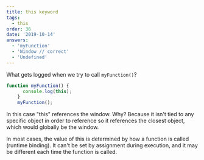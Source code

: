 ```yaml
---
title: this keyword
tags:
  - this
order: 36
date: '2019-10-14'
answers:
  - 'myFunction'
  - 'Window // correct'
  - 'Undefined'
---
```


What gets logged when we try to call `myFunction()`?

```javascript
function myFunction() {
      console.log(this);
    }
    myFunction();
```

<!-- explanation -->

In this case "this" references the window.
Why? Because it isn't tied to any specific object in order to reference so it references the closest object, which would globally be the window.

In most cases, the value of this is determined by how a function is called (runtime binding). It can't be set by assignment during execution, and it may be different each time the function is called.

